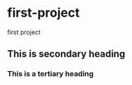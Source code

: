 first-project
=============

first project

## This is secondary heading

### This is a tertiary heading
